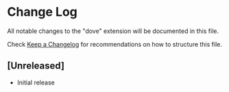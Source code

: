 # Change Log

All notable changes to the "dove" extension will be documented in this file.

Check [Keep a Changelog](http://keepachangelog.com/) for recommendations on how to structure this file.

## [Unreleased]

- Initial release
